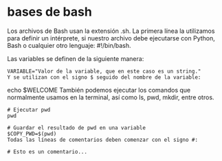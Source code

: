 # bases de bash

Los archivos de Bash usan la extensión .sh. La primera línea la utilizamos para definir un intérprete, si nuestro archivo debe ejecutarse con Python, Bash o cualquier otro lenguaje: #!/bin/bash.

Las variables se definen de la siguiente manera:
```
VARIABLE="Valor de la variable, que en este caso es un string."
Y se utilizan con el signo $ seguido del nombre de la variable:
```
echo $WELCOME
También podemos ejecutar los comandos que normalmente usamos en la terminal, así como ls, pwd, mkdir, entre otros.
```
# Ejecutar pwd
pwd
```

```
# Guardar el resultado de pwd en una variable
$COPY_PWD=$(pwd)
Todas las líneas de comentarios deben comenzar con el signo #:

# Esto es un comentario...
```